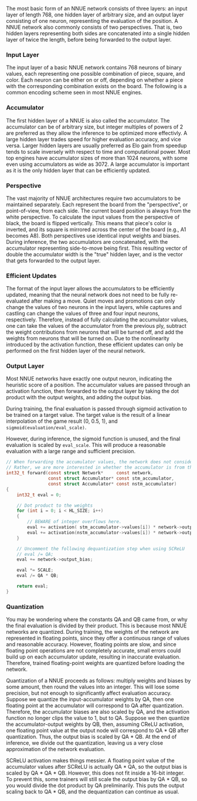 The most basic form of an NNUE network consists of three layers: an input layer of length 768, one hidden layer of arbitrary size, and an output layer consisting of one neuron, representing the evaluation of the position. A NNUE network also commonly consists of two perspectives. That is, two hidden layers representing both sides are concatenated into a single hidden layer of twice the length, before being forwarded to the output layer.

### Input Layer

The input layer of a basic NNUE network contains 768 neurons of binary values, each representing one possible combination of piece, square, and color. Each neuron can be either on or off, depending on whether a piece with the corresponding combination exists on the board. The following is a common encoding scheme seen in most NNUE engines.

### Accumulator

The first hidden layer of a NNUE is also called the accumulator. The accumulator can be of arbitrary size, but integer multiples of powers of 2 are preferred as they allow the inference to be optimized more effectivly. A large hidden layer trades speed for higher evaluation accuracy, and vice versa. Larger hidden layers are usually preferred as Elo gain from speedup tends to scale inversely with respect to time and computational power. Most top engines have accumulator sizes of more than 1024 neurons, with some even using accumulators as wide as 3072. A large accumulator is important as it is the only hidden layer that can be efficiently updated.

### Perspective

The vast majority of NNUE architectures require two accumulators to be maintained separately. Each represent the board from the "perspective", or point-of-view, from each side. The current board position is always from the white perspective. To calculate the input values from the perspective of black, the board is flipped vertically. This means that piece's color is inverted, and its square is mirrored across the center of the board (e.g., A1 becomes A8). Both perspectives use identical input weights and biases. During inference, the two accumulators are concatenated, with the accumulator representing side-to-move being first. This resulting vector of double the accumulator width is the "true" hidden layer, and is the vector that gets forwarded to the output layer.

### Efficient Updates

The format of the input layer allows the accumulators to be efficiently updated, meaning that the neural network does not need to be fully re-evaluated after making a move. Quiet moves and promotions can only change the values of two neurons in the input layers, while captures and castling can change the values of three and four input neurons, respectively. Therefore, instead of fully calculating the accumulator values, one can take the values of the accumulator from the previous ply, subtract the weight contributions from neurons that will be turned off, and add the weights from neurons that will be turned on. Due to the nonlinearity introduced by the activation function, these efficient updates can only be performed on the first hidden layer of the neural network.

### Output Layer

Most NNUE networks have exactly one output neuron, indicating the heuristic score of a position. The accumulator values are passed through an activation function, then forwarded to the output layer by taking the dot product with the output weights, and adding the output bias.

During training, the final evaluation is passed through sigmoid activation to be trained on a target value. The target value is the result of a linear interpolation of the game result (0, 0.5, 1), and `sigmoid(evaluation/eval_scale)`.

However, during inference, the sigmoid function is unused, and the final evaluation is scaled by `eval_scale`. This will produce a reasonable evaluation with a large range and sufficient precision.  

```c
// When forwarding the accumulator values, the network does not consider the color of the perspectives.
// Rather, we are more interested in whether the accumulator is from the perspective of the side-to-move.
int32_t forward(const struct Network*     const network,
                const struct Accumulator* const stm_accumulator,
                const struct Accumulator* const nstm_accumulator)
{
    int32_t eval = 0;

    // Dot product to the weights
    for (int i = 0; i < HL_SIZE; i++)
    {
        // BEWARE of integer overflows here.
        eval += activation( stm_accumulator->values[i]) * network->output_weights[i];
        eval += activation(nstm_accumulator->values[i]) * network->output_weights[i + HL_SIZE];
    }

    // Uncomment the following dequantization step when using SCReLU
    // eval /= QA;
    eval += network->output_bias;

    eval *= SCALE;
    eval /= QA * QB;

    return eval;
}
```

### Quantization

You may be wondering where the constants QA and QB came from, or why the final evaluation is divided by their product. This is because most NNUE networks are quantized. During training, the weights of the network are represented in floating points, since they offer a continuous range of values and reasonable accuracy. However, floating points are slow, and since floating point operations are not completely accurate, small errors could build up on each accumulator update, resulting in inaccurate evaluation. Therefore, trained floating-point weights are quantized before loading the network.

Quantization of a NNUE proceeds as follows: multiply weights and biases by some amount, then round the values into an integer. This will lose some precision, but not enough to significantly affect evaluation accuracy. Suppose we quantize the input-accumulator weights by QA, then one floating point at the accumulator will correspond to QA after quantization. Therefore, the accumulator biases are also scaled by QA, and the activation function no longer clips the value to 1, but to QA. Suppose we then quantize the accumulator-output weights by QB, then, assuming CReLU activation, one floating point value at the output node will correspond to QA * QB after quantization. Thus, the output bias is scaled by QA * QB. At the end of inference, we divide out the quantization, leaving us a very close approximation of the network evaluation.

SCReLU activation makes things messier. A floating point value of the accumulator values after SCReLU is actually QA * QA, so the output bias is scaled by QA * QA * QB. However, this does not fit inside a 16-bit integer. To prevent this, some trainers will still scale the output bias by QA * QB, so you would divide the dot product by QA preliminarily. This puts the output scaling back to QA * QB, and the dequantization can continue as usual.

